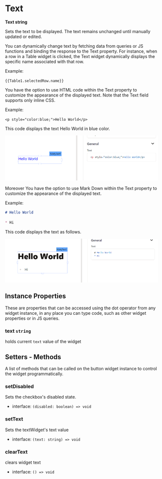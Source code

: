 # Text

**Text string** 

Sets the text to be displayed. The text remains unchanged until manually updated or edited.

You can dynamically change text by fetching data from queries or JS functions and binding the response to the Text property. For instance, when a row in a Table widget is clicked, the Text widget dynamically displays the specific name associated with that row.

Example:

`{{Table1.selectedRow.name}}`

You have the option to use HTML code within the Text property to customize the appearance of the displayed text. Note that the Text field supports only inline CSS.

Example:

`<p style="color:blue;">Hello World</p>`

This code displays the text Hello World in blue color.

![Alt text](./img/textExample2.png)

Moreover You have the option to use Mark Down within the Text property to customize the appearance of the displayed text.

Example:

```md
# Hello World

* Hi
```

This code displays the text as follows.

![Alt text](./img/textExample1.png)

## Instance Properties

These are properties that can be accessed using the dot operator from any widget instance, in any place you can type code, such as other widget properties or in JS queries.

### text `string`

holds current `text` value of the widget

## Setters - Methods

A list of methods that can be called on the button widget instance to control the widget programmatically.

### setDisabled 

Sets the checkbox's disabled state.

- interface: `(disabled: boolean) => void`

### setText

Sets the textWidget's text value

- interface: `(text: string) => void`

### clearText

clears widget text

- interface: `() => void`
